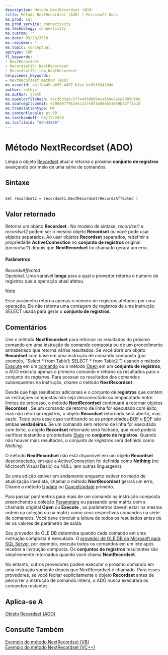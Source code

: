 ```yaml
---
description: Método NextRecordset (ADO)
title: Método NextRecordset (ADO) | Microsoft Docs
ms.prod: sql
ms.prod_service: connectivity
ms.technology: connectivity
ms.custom: ''
ms.date: 03/20/2018
ms.reviewer: ''
ms.topic: conceptual
apitype: COM
f1_keywords:
- NextRecordset
- Recordset15::NextRecordset
- Recordset15::raw_NextRecordset
helpviewer_keywords:
- NextRecordset method [ADO]
ms.assetid: ab1fa449-a695-4987-b1ee-bc68f89418dd
author: rothja
ms.author: jroth
ms.openlocfilehash: 8ec3bb3a6c5f7e4f6d6654ca059e7ace7d97d9da
ms.sourcegitcommit: e700497f962e4c2274df16d9e651059b42ff1a10
ms.translationtype: MT
ms.contentlocale: pt-BR
ms.lasthandoff: 08/17/2020
ms.locfileid: "88443088"
---
```

# <a name="nextrecordset-method-ado"></a>Método NextRecordset (ADO)
Limpa o objeto [Recordset](../../../ado/reference/ado-api/recordset-object-ado.md) atual e retorna o próximo **conjunto de registros** avançando por meio de uma série de comandos.  
  
## <a name="syntax"></a>Sintaxe  
  
```  
  
Set recordset2 = recordset1.NextRecordset(RecordsAffected )  
```  
  
## <a name="return-value"></a>Valor retornado  
 Retorna um objeto **Recordset** . No modelo de sintaxe, *recordset1* e *recordset2* podem ser o mesmo objeto **Recordset** ou você pode usar objetos separados. Ao usar objetos **Recordset** separados, redefinir a propriedade **ActiveConnection** no **conjunto de registros** original (*recordset1*) depois que **NextRecordset** foi chamado gerará um erro.  
  
#### <a name="parameters"></a>Parâmetros  
 *RecordsAffected*  
 Opcional. Uma variável **longa** para a qual o provedor retorna o número de registros que a operação atual afetou.  
  
> [!NOTE]
>  Esse parâmetro retorna apenas o número de registros afetados por uma operação; Ele não retorna uma contagem de registros de uma instrução SELECT usada para gerar o **conjunto de registros**.  
  
## <a name="remarks"></a>Comentários  
 Use o método **NextRecordset** para retornar os resultados do próximo comando em uma instrução de comando composta ou de um procedimento armazenado que retorna vários resultados. Se você abrir um objeto **Recordset** com base em uma instrução de comando composta (por exemplo, "Select \* from Table1; SELECT \* from Table2 ") usando o método [Execute](../../../ado/reference/ado-api/execute-method-ado-command.md) em um [comando](../../../ado/reference/ado-api/command-object-ado.md) ou o método [Open](../../../ado/reference/ado-api/open-method-ado-recordset.md) em um **conjunto de registros**, o ADO executa apenas o primeiro comando e retorna os resultados para o conjunto de *registros*. Para acessar os resultados dos comandos subsequentes na instrução, chame o método **NextRecordset** .  
  
 Desde que haja resultados adicionais e o conjunto de **registros** que contém as instruções compostas não seja desconectado ou empacotado entre limites de processo, o método **NextRecordset** continuará a retornar objetos **Recordset** . Se um comando de retorno de linha for executado com êxito, mas não retornar registros, o objeto **Recordset** retornado será aberto, mas vazio. Teste para esse caso verificando se as propriedades [BOF](../../../ado/reference/ado-api/bof-eof-properties-ado.md) e [EOF](../../../ado/reference/ado-api/bof-eof-properties-ado.md) são ambas **verdadeiras**. Se um comando sem retorno de linha for executado com êxito, o objeto **Recordset** retornado será fechado, que você poderá verificar testando a propriedade [State](../../../ado/reference/ado-api/state-property-ado.md) no **conjunto de registros**. Quando não houver mais resultados, o *conjunto de registros* será definido como *Nothing*.  
  
 O método **NextRecordset** não está disponível em um objeto **Recordset** desconectado, em que a [ActiveConnection](../../../ado/reference/ado-api/activeconnection-property-ado.md) foi definida como **Nothing** (no Microsoft Visual Basic) ou NULL (em outras linguagens).  
  
 Se uma edição estiver em andamento enquanto estiver no modo de atualização imediata, chamar o método **NextRecordset** gerará um erro; Chame o método [Update](../../../ado/reference/ado-api/update-method.md) ou [CancelUpdate](../../../ado/reference/ado-api/cancelupdate-method-ado.md) primeiro.  
  
 Para passar parâmetros para mais de um comando na instrução composta preenchendo a coleção [Parameters](../../../ado/reference/ado-api/parameters-collection-ado.md) ou passando uma matriz com a chamada original **Open** ou **Execute** , os parâmetros devem estar na mesma ordem na coleção ou na matriz como seus respectivos comandos na série de comandos. Você deve concluir a leitura de todos os resultados antes de ler os valores de parâmetro de saída.  
  
 Seu provedor de OLE DB determina quando cada comando em uma instrução composta é executado. O [provedor de OLE DB da Microsoft para SQL Server](../../../ado/guide/appendixes/microsoft-ole-db-provider-for-sql-server.md), por exemplo, executa todos os comandos em um lote após receber a instrução composta. Os **conjuntos de registros** resultantes são simplesmente retornados quando você chama **NextRecordset**.  
  
 No entanto, outros provedores podem executar o próximo comando em uma instrução somente depois que NextRecordset é chamado. Para esses provedores, se você fechar explicitamente o objeto **Recordset** antes de percorrer a instrução de comando inteira, o ADO nunca executará os comandos restantes.  
  
## <a name="applies-to"></a>Aplica-se A  
 [Objeto Recordset (ADO)](../../../ado/reference/ado-api/recordset-object-ado.md)  
  
## <a name="see-also"></a>Consulte Também  
 [Exemplo do método NextRecordset (VB)](../../../ado/reference/ado-api/nextrecordset-method-example-vb.md)   
 [Exemplo do método NextRecordset (VC++)](../../../ado/reference/ado-api/nextrecordset-method-example-vc.md)   
